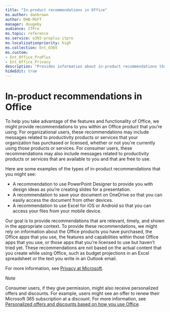 ```yaml
---
title: "In-product recommendations in Office"
ms.author: danbrown
author: DHB-MSFT
manager: dougeby
audience: ITPro
ms.topic: reference
ms.service: o365-proplus-itpro
ms.localizationpriority: high
ms.collection: Ent_O365
ms.custom: 
- Ent_Office_ProPlus
- Ent_Office_Privacy
description: "Provides information about in-product recommendations that might appear while using Office."
hideEdit: true
---
```


# In-product recommendations in Office

To help you take advantage of the features and functionality of Office, we might provide recommendations to you within an Office product that you’re using. For organizational users, these recommendations may include messages related to productivity products or services that your organization has purchased or licensed, whether or not you're currently using those products or services. For consumer users, these recommendations may also include messages related to productivity products or services that are available to you and that are free to use.

Here are some examples of the types of in-product recommendations that you might see:

- A recommendation to use PowerPoint Designer to provide you with design ideas as you’re creating slides for a presentation.
- A recommendation to save your document on OneDrive so that you can easily access the document from other devices.
- A recommendation to use Excel for iOS or Android so that you can access your files from your mobile device.

Our goal is to provide recommendations that are relevant, timely, and shown in the appropriate context. To provide these recommendations, we might rely on information about the Office products you have purchased, the Office apps that you use, the features and capabilities within those Office apps that you use, or those apps that you're licensed to use but haven’t tried yet. These recommendations are not based on the actual content that you create while using Office, such as budget projections in an Excel spreadsheet or the text you write in an Outlook email.

For more information, see [Privacy at Microsoft](https://privacy.microsoft.com/).

> [!NOTE]
> Consumer users, if they give permission, might also receive personalized offers and discounts. For example, users might see an offer to renew their Microsoft 365 subscription at a discount. For more information, see [Personalized offers and discounts based on how you use Office](https://support.microsoft.com/topic/2eef9eeb-23e3-4a63-9d72-4f0596a7b349).